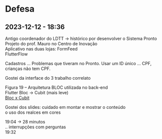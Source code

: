 # Defesa

## 2023-12-12 - 18:36

Antigo coordenador do LDTT -> histórico por desenvolver o Sistema Pronto  
Projeto do prof. Mauro no Centro de Inovação  
Aplicativo nas duas lojas: FormFeed  
FlutterFlow  

Cadastros ... Problemas que tiveram no Pronto.
Usar um ID único ... CPF, crianças não tem CPF.  

Gostei da interface do 3 trabalho correlato  

Figura 19 – Arquitetura BLOC utilizada no back-end  
Flutter Bloc -> Cubit (mais leve)  
[Bloc x Cubit](https://pt.stackoverflow.com/questions/476277/quais-as-diferen%C3%A7as-entre-bloc-x-cubit)  

Gostei dos slides: cuidado em montar e mostrar o conteúdo  
  o uso dos realces em cores  

19:04 -> 28 minutos  
 .. interrupções com perguntas  
19:32  
